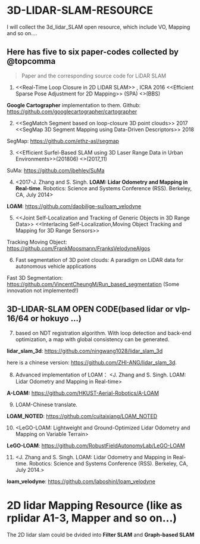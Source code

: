 # 3D-LIDAR-SLAM-RESOURCE
I will collect the 3d_lidar_SLAM open resource, which include VO, Mapping and so on....

## Here has five to six paper-codes collected by @topcomma

> Paper and the corresponding source code for LiDAR SLAM

1. <<Real-Time Loop Closure in 2D LIDAR SLAM>> , ICRA 2016 <<Efficient Sparse Pose Adjustment for 2D Mapping>> (SPA) <>(BBS)

 **Google Cartographer** implementation to them. Github: https://github.com/googlecartographer/cartographer

2. <<SegMatch Segment based on loop-closure 3D point clouds>> 2017 <<SegMap 3D Segment Mapping using Data-Driven Descriptors>> 2018

  SegMap: https://github.com/ethz-asl/segmap

3. <<Efficient Surfel-Based SLAM using 3D Laser Range Data in Urban Environments>>(201806) <>(2017_11)

  SuMa: https://github.com/jbehley/SuMa

4. <2017-J. Zhang and S. Singh. **LOAM: Lidar Odometry and Mapping in Real-time**. Robotics: Science and Systems Conference (RSS). Berkeley, CA, July 2014>

  **LOAM**: https://github.com/daobilige-su/loam_velodyne

5. <<Joint Self-Localization and Tracking of Generic Objects in 3D Range Data>> <<Interlacing Self-Localization,Moving Object Tracking and Mapping for 3D Range Sensors>>

  Tracking Moving Object: https://github.com/FrankMoosmann/FranksVelodyneAlgos

6. Fast segmentation of 3D point clouds: A paradigm on LiDAR data for autonomous vehicle applications

  Fast 3D Segmentation: https://github.com/VincentCheungM/Run_based_segmentation (Some innovation not implemented!)

## 3D-LIDAR-SLAM OPEN CODE(based lidar or vlp-16/64 or hokuyo ...)

7. based on NDT registration algorithm. With loop detection and back-end optimization, a map with global consistency can be generated.

  **lidar_slam_3d**: https://github.com/ningwang1028/lidar_slam_3d

  here is a chinese version: https://github.com/ZHI-ANG/lidar_slam_3d.
  
8. Advanced implementation of LOAM： <J. Zhang and S. Singh. LOAM: Lidar Odometry and Mapping in Real-time>

  **A-LOAM:** https://github.com/HKUST-Aerial-Robotics/A-LOAM
  
9. LOAM-Chinese translate.

  **LOAM_NOTED**: https://github.com/cuitaixiang/LOAM_NOTED
  
10. <LeGO-LOAM: Lightweight and Ground-Optimized Lidar Odometry and Mapping on Variable Terrain>

  **LeGO-LOAM**: https://github.com/RobustFieldAutonomyLab/LeGO-LOAM
  
11. <J. Zhang and S. Singh. LOAM: Lidar Odometry and Mapping in Real-time. Robotics: Science and Systems Conference (RSS). Berkeley, CA, July 2014.>

  **loam_velodyne**: https://github.com/laboshinl/loam_velodyne
  
# 2D lidar Mapping Resource (like as rplidar A1-3, Mapper and so on...)

The 2D lidar slam could be dvided into **Filter SLAM** and **Graph-based SLAM**

